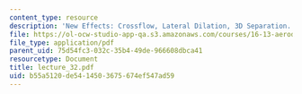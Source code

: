 ```yaml
---
content_type: resource
description: 'New Effects: Crossflow, Lateral Dilation, 3D Separation. Governing Equations'
file: https://ol-ocw-studio-app-qa.s3.amazonaws.com/courses/16-13-aerodynamics-of-viscous-fluids-fall-2003/b55a5120de5414503675674ef547ad59_lecture_32.pdf
file_type: application/pdf
parent_uid: 75d54fc3-032c-35b4-49de-966608dbca41
resourcetype: Document
title: lecture_32.pdf
uid: b55a5120-de54-1450-3675-674ef547ad59
---
```

